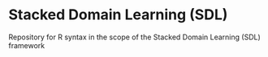 # Stacked Domain Learning (SDL)
Repository for R syntax in the scope of the Stacked Domain Learning (SDL) framework
